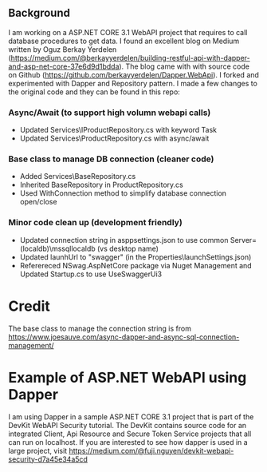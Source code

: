 ## Background
I am working on a ASP.NET CORE 3.1 WebAPI project that requires to call database procedures to get data.  I found an excellent blog on Medium written by Oguz Berkay Yerdelen (https://medium.com/@berkayyerdelen/building-restful-api-with-dapper-and-asp-net-core-37e6d9d1bdda).  The blog came with with source code on Github (https://github.com/berkayyerdelen/Dapper.WebApi).  I forked and experimented with Dapper and Repository pattern.  I made a few changes to the original code and they can be found in this repo:

### Async/Await (to support high volumn webapi calls)
- Updated Services\IProductRepository.cs with keyword Task
- Updated Services\ProductRepository.cs with async/await

### Base class to manage DB connection (cleaner code)
- Added Services\BaseRepository.cs 
- Inherited BaseRepository in ProductRepository.cs
- Used WithConnection method to simplify database connection open/close

### Minor code clean up (development friendly)
- Updated connection string in asppsettings.json to use common Server=(localdb)\\mssqllocaldb (vs desktop name)
- Updated launhUrl to "swagger" (in the Properties\launchSettings.json)
- Referereced NSwag.AspNetCore package via Nuget Management and Updated Startup.cs to use UseSwaggerUi3

# Credit
The base class to manage the connection string is from https://www.joesauve.com/async-dapper-and-async-sql-connection-management/

# Example of ASP.NET WebAPI using Dapper
I am using Dapper in a sample ASP.NET CORE 3.1 project that is part of the DevKit WebAPI Security tutorial.  The DevKit contains source code for an integrated Client, Api Resource and Secure Token Service projects that all can run on localhost.   If you are interested to see how dapper is used in a large project, visit https://medium.com/@fuji.nguyen/devkit-webapi-security-d7a45e34a5cd

